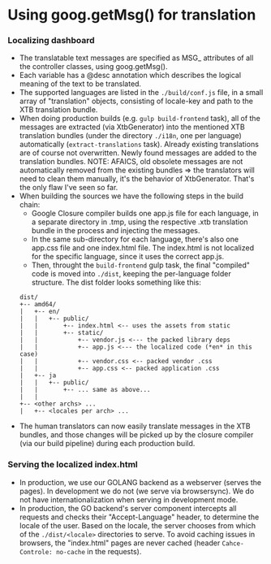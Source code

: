 # Using goog.getMsg() for translation

### Localizing dashboard
* The translatable text messages are specified as MSG_<something> attributes of all the controller classes, using goog.getMsg().
* Each variable has a @desc annotation which describes the logical meaning of the text to be translated.
* The supported languages are listed in the `./build/conf.js` file, in a small array of "translation" objects, consisting of locale-key and path to the XTB translation bundle.
* When doing production builds (e.g. `gulp build-frontend` task), all of the messages are extracted (via XtbGenerator) into the mentioned XTB translation bundles (under the directory `./i18n`, one per language) automatically (`extract-translations` task). Already existing translations are of course not overwritten. Newly found messages are added to the translation bundles. NOTE: AFAICS, old obsolete messages are not automatically removed from the existing bundles => the translators will need to clean them manually, it's the behavior of XtbGenerator. That's the only flaw I've seen so far.
* When building the sources we have the following steps in the build chain:
  * Google Closure compiler builds one app.js file for each language, in a separate directory in .tmp, using the respective .xtb translation bundle in the process and injecting the messages.
  * In the same sub-directory for each language, there's also one app.css file and one index.html file. The index.html is not localized for the specific language, since it uses the correct app.js.
  * Then, throught the `build-frontend` gulp task, the final "compiled" code is moved into `./dist`, keeping the per-language folder structure. The dist folder looks something like this:
  ```
  dist/
  +-- amd64/
  |   +-- en/
  |   |   +-- public/
  |   |       +-- index.html <-- uses the assets from static
  |   |       +-- static/
  |   |           +-- vendor.js <--- the packed library deps
  |   |           +-- app.js <--- the localized code (*en* in this case)
  |   |           +-- vendor.css <-- packed vendor .css
  |   |           +-- app.css <-- packed application .css
  |   +-- ja
  |   |   +-- public/
  |   |       +-- ... same as above...
  |   |
  +-- <other archs> ...
  |   +-- <locales per arch> ...
  ```
* The human translators can now easily translate messages in the XTB bundles, and those changes will be picked up by the closure compiler (via our build pipeline) during each production build.

### Serving the localized index.html
* In production, we use our GOLANG backend as a webserver (serves the pages). In development we do not (we serve via browsersync). We do not have internationalization when serving in development mode.
* In production, the GO backend's server component intercepts all requests and checks their "Accept-Language" header, to determine the locale of the user. Based on the locale, the server chooses from which of the `./dist/<locale>` directories to serve. To avoid caching issues in browsers, the "index.html" pages are never cached (header `Cahce-Controle: no-cache` in the requests).
